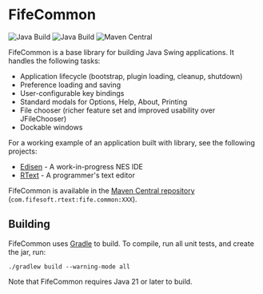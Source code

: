 # FifeCommon
![Java Build](https://github.com/bobbylight/FifeCommon/actions/workflows/gradle.yml/badge.svg)
![Java Build](https://github.com/bobbylight/FifeCommon/actions/workflows/codeql-analysis.yml/badge.svg)
![Maven Central](https://maven-badges.herokuapp.com/maven-central/com.fifesoft.rtext/fife.common/badge.svg)

FifeCommon is a base library for building Java Swing applications.  It handles the following tasks:

* Application lifecycle (bootstrap, plugin loading, cleanup, shutdown)
* Preference loading and saving
* User-configurable key bindings
* Standard modals for Options, Help, About, Printing
* File chooser (richer feature set and improved usability over JFileChooser)
* Dockable windows

For a working example of an application built with library, see the following projects:
* [Edisen](https://github.com/bobbylight/Edisen) - A work-in-progress NES IDE
* [RText](https://github.com/bobbylight/RText) - A programmer's text editor

FifeCommon is available in the
[Maven Central repository](http://search.maven.org/#artifactdetails%7Ccom.fifesoft.rtext%7Cfife.common%7C5.0.0%7Cjar) (`com.fifesoft.rtext:fife.common:XXX`).

## Building

FifeCommon uses [Gradle](https://gradle.org/) to build.  To compile, run
all unit tests, and create the jar, run:

    ./gradlew build --warning-mode all

Note that FifeCommon requires Java 21 or later to build.
